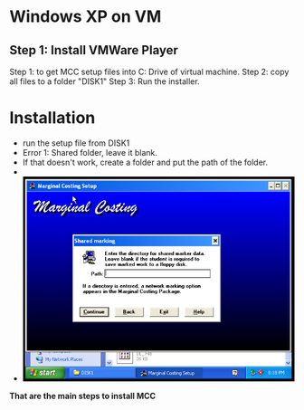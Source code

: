 <!-- TITLE: VM MCC -->
<!-- SUBTITLE: How to install MCC app on VM -->

# Windows XP on VM
## Step 1: Install VMWare Player




Step 1: to get MCC setup files into C: Drive of virtual machine.
Step 2: copy all files to a folder "DISK1"
Step 3: Run the installer.

# Installation
* run the setup file from DISK1
* Error 1: Shared folder, leave it blank.
* If that doesn't work, create a folder and put the path of the folder.
* 
* ![Sharedmcc](/uploads/sharedmcc.png "Sharedmcc")

**That are the main steps to install MCC**
